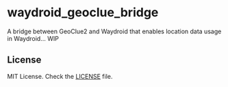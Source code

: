 # waydroid_geoclue_bridge

A bridge between GeoClue2 and Waydroid that enables location data usage in Waydroid... WIP

## License

MIT License. Check the [LICENSE](LICENSE) file.